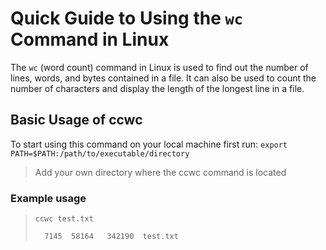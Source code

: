 # Quick Guide to Using the `wc` Command in Linux

The `wc` (word count) command in Linux is used to find out the number of lines, words, and bytes contained in a file. It can also be used to count the number of characters and display the length of the longest line in a file.

## Basic Usage of ccwc

To start using this command on your local machine first run:
`export PATH=$PATH:/path/to/executable/directory`

> Add your own directory where the ccwc command is located

### Example usage

> `ccwc test.txt`
>
> `  7145  58164   342190  test.txt`
